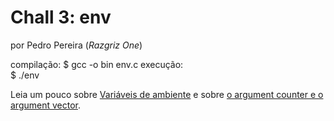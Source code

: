 # Chall 3: env
    
por Pedro Pereira (*Razgriz One*)

compilação:
    $ gcc -o bin env.c
execução:   
    $ ./env

Leia um pouco sobre [Variáveis de ambiente](https://en.wikipedia.org/wiki/Environment_variable)
e sobre [o argument counter e o argument vector](https://stackoverflow.com/questions/3024197/what-does-int-argc-char-argv-mean).
